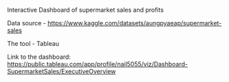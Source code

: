 Interactive Dashboard of supermarket sales and profits

Data source - https://www.kaggle.com/datasets/aungpyaeap/supermarket-sales

The tool - Tableau

Link to the dashboard: https://public.tableau.com/app/profile/nail5055/viz/Dashboard-SupermarketSales/ExecutiveOverview
